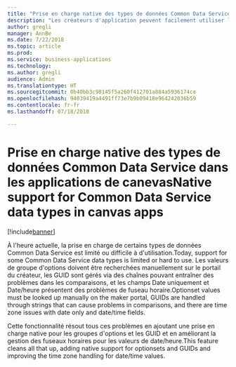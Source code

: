 ```yaml
---
title: "Prise en charge native des types de données Common Data Service dans les applications de canevas"
description: "Les créateurs d'application peuvent facilement utiliser les données de type groupes d'options, GUID, Date uniquement et Date uniquement sans fuseau horaire"
author: gregli
manager: AnnBe
ms.date: 7/22/2018
ms.topic: article
ms.prod: 
ms.service: business-applications
ms.technology: 
ms.author: gregli
audience: Admin
ms.translationtype: HT
ms.sourcegitcommit: 0b40bb3c98145f5a260f412701a884a5936174ce
ms.openlocfilehash: 94039419a4491ff73e7b9b09418e964242036b59
ms.contentlocale: fr-fr
ms.lasthandoff: 07/18/2018

---
```

# <a name="native-support-for-common-data-service-data-types-in-canvas-apps"></a><span data-ttu-id="e3e4b-103">Prise en charge native des types de données Common Data Service dans les applications de canevas</span><span class="sxs-lookup"><span data-stu-id="e3e4b-103">Native support for Common Data Service data types in canvas apps</span></span>


[!include[banner](../../includes/banner.md)]

<span data-ttu-id="e3e4b-104">À l'heure actuelle, la prise en charge de certains types de données Common Data Service est limité ou difficile à d'utilisation.</span><span class="sxs-lookup"><span data-stu-id="e3e4b-104">Today, support for some Common Data Service data types is limited or hard to use.</span></span> <span data-ttu-id="e3e4b-105">Les valeurs de groupe d'options doivent être recherchées manuellement sur le portail du créateur, les GUID sont gérés via des chaînes pouvant entraîner des problèmes dans les comparaisons, et les champs Date uniquement et Date/heure présentent des problèmes de fuseau horaire.</span><span class="sxs-lookup"><span data-stu-id="e3e4b-105">Optionset values must be looked up manually on the maker portal, GUIDs are handled through strings that can cause problems in comparisons, and there are time zone issues with date only and date/time fields.</span></span>

<span data-ttu-id="e3e4b-106">Cette fonctionnalité résout tous ces problèmes en ajoutant une prise en charge native pour les groupes d'options et les GUID et en améliorant la gestion des fuseaux horaires pour les valeurs de date/heure.</span><span class="sxs-lookup"><span data-stu-id="e3e4b-106">This feature cleans all that up, adding native support for optionsets and GUIDs and improving the time zone handling for date/time values.</span></span>


